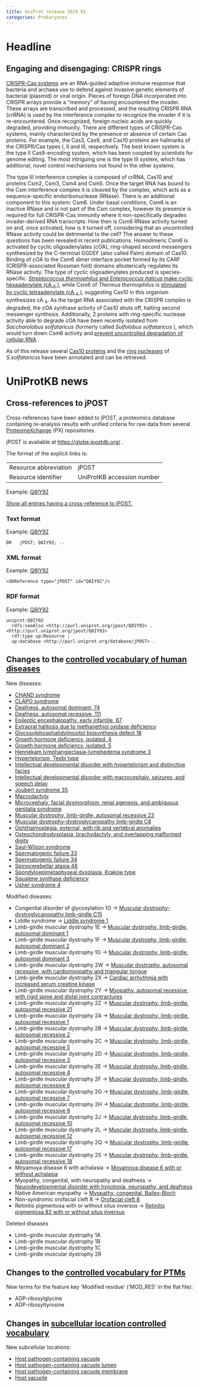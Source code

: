 ```yaml
---
title: UniProt release 2019_01
categories: Prokaryotes
---
```


# Headline

## Engaging and disengaging: CRISPR rings

[CRISPR-Cas systems](https://www.ncbi.nlm.nih.gov/pubmed/30193985) are an RNA-guided adaptive immune response that bacteria and archaea use to defend against invasive genetic elements of bacterial (plasmid) or viral origin. Pieces of foreign DNA incorporated into CRISPR arrays provide a "memory" of having encountered the invader. These arrays are transcribed and processed, and the resulting CRISPR RNA (crRNA) is used by the interference complex to recognize the invader if it is re-encountered. Once recognized, foreign nucleic acids are quickly degraded, providing immunity. There are different types of CRISPR-Cas systems, mainly characterized by the presence or absence of certain Cas proteins. For example, the Cas3, Cas9, and Cas10 proteins are hallmarks of the CRISPR/Cas types I, II and III, respectively. The best known system is the type II Cas9-encoding system, which has been coopted by scientists for genome editing. The most intriguing one is the type III system, which has additional, novel control mechanisms not found in the other systems.

The type III interference complex is composed of crRNA, Cas10 and proteins Csm2, Csm3, Csm4 and Csm5. Once the target RNA has bound to the Csm interference complex it is cleaved by the complex, which acts as a sequence-specific endoribonuclease (RNase). There is an additional component to this system: Csm6. Under basal conditions, Csm6 is an inactive RNase and is not part of the Csm complex, however its presence is required for full CRISPR-Cas immunity where it non-specifically degrades invader-derived RNA transcripts. How then is Csm6 RNase activity turned on and, once activated, how is it turned off, considering that an uncontrolled RNase activity could be detrimental to the cell? The answer to these questions has been revealed in recent publications. Homodimeric Csm6 is activated by cyclic oligoadenylates (cOA), ring-shaped second messengers synthesized by the C-terminal GGDEF (also called Palm) domain of Cas10. Binding of cOA to the Csm6 dimer interface pocket formed by its CARF (CRISPR-associated Rossman fold) domains allosterically regulates its RNase activity. The type of cyclic oligoadenylates produced is species-specific. [*Streptococcus thermophilus* and *Enterococcus italicus* make cyclic hexaadenylate (cA <sub>6</sub> )](https://www.ncbi.nlm.nih.gov/pubmed/28663439,28722012), while Csm6 of *Thermus thermophilus* is [stimulated by cyclic tetraadenylate (cA <sub>4</sub> )](https://www.ncbi.nlm.nih.gov/pubmed/28663439,28722012), suggesting Cas10 in this organism synthesizes cA <sub>4</sub>. As the target RNA associated with the CRISPR complex is degraded, the cOA synthase activity of Cas10 shuts off, halting second messenger synthesis. Additionally, 2 proteins with ring-specific nuclease activity able to degrade cOA have been recently isolated from *Saccharolobus solfataricus* (formerly called *Sulfolobus solfataricus* ), which would turn down Csm6 activity and [prevent uncontrolled degradation of cellular RNA](https://www.ncbi.nlm.nih.gov/pubmed/30232454) .

As of this release several [Cas10 proteins](http://www.uniprot.org/uniprot/?query=accession:E6LHV7+OR+accession:A0A0A7HFE1+OR+accession:Q53W19) and the [ring nucleases](http://www.uniprot.org/uniprot/?query=accession:Q7LYJ6+OR+accession:Q97YD2) of *S.solfataricus* have been annotated and can be retrieved.

# UniProtKB news

## Cross-references to jPOST

Cross-references have been added to jPOST, a proteomics database containing re-analysis results with unified criteria for raw data from several [ProteomeXchange](http://www.proteomexchange.org/) (PX) repositories.

jPOST is available at <https://globe.jpostdb.org/> .

The format of the explicit links is:

|                       |                            |
|:----------------------|:---------------------------|
| Resource abbreviation | jPOST                      |
| Resource identifier   | UniProtKB accession number |

Example: [Q8IY92](http://www.uniprot.org/uniprot/Q8IY92)

[Show all entries having a cross-reference to jPOST.](http://www.uniprot.org/uniprot/?query=database:jpost&sort=score)

### Text format

Example: [Q8IY92](http://www.uniprot.org/uniprot/Q8IY92.txt)

    DR   jPOST; Q8IY92; -.

### XML format

Example: [Q8IY92](http://www.uniprot.org/uniprot/Q8IY92.xml)

    <dbReference type="jPOST" id="Q8IY92"/>

### RDF format

Example: [Q8IY92](http://www.uniprot.org/uniprot/Q8IY92.ttl)

    uniprot:Q8IY92
      rdfs:seeAlso <http://purl.uniprot.org/jpost/Q8IY92> .
    <http://purl.uniprot.org/jpost/Q8IY92>
      rdf:type up:Resource ;
      up:database <http://purl.uniprot.org/database/jPOST> .

## Changes to the [controlled vocabulary of human diseases](https://ftp.uniprot.org/pub/databases/uniprot/current_release/knowledgebase/complete/docs/humdisease)

New diseases:

-   [CHAND syndrome](http://www.uniprot.org/diseases/DI-05366)
-   [CLAPO syndrome](http://www.uniprot.org/diseases/DI-05367)
-   [Deafness, autosomal dominant, 74](http://www.uniprot.org/diseases/DI-05344)
-   [Deafness, autosomal recessive, 111](http://www.uniprot.org/diseases/DI-05349)
-   [Epileptic encephalopathy, early infantile, 67](http://www.uniprot.org/diseases/DI-05345)
-   [Extraoral halitosis due to methanethiol oxidase deficiency](http://www.uniprot.org/diseases/DI-05353)
-   [Glycosylphosphatidylinositol biosynthesis defect 18](http://www.uniprot.org/diseases/DI-05347)
-   [Growth hormone deficiency, isolated, 4](http://www.uniprot.org/diseases/DI-05358)
-   [Growth hormone deficiency, isolated, 5](http://www.uniprot.org/diseases/DI-05359)
-   [Hennekam lymphangiectasia-lymphedema syndrome 3](http://www.uniprot.org/diseases/DI-05355)
-   [Hypertelorism, Teebi type](http://www.uniprot.org/diseases/DI-05364)
-   [Intellectual developmental disorder with hypertelorism and distinctive facies](http://www.uniprot.org/diseases/DI-05352)
-   [Intellectual developmental disorder with macrocephaly, seizures, and speech delay](http://www.uniprot.org/diseases/DI-05360)
-   [Joubert syndrome 35](http://www.uniprot.org/diseases/DI-05361)
-   [Macrodactyly](http://www.uniprot.org/diseases/DI-05365)
-   [Microcephaly, facial dysmorphism, renal agenesis, and ambiguous genitalia syndrome](http://www.uniprot.org/diseases/DI-05346)
-   [Muscular dystrophy, limb-girdle, autosomal recessive 23](http://www.uniprot.org/diseases/DI-05343)
-   [Muscular dystrophy-dystroglycanopathy limb-girdle C8](http://www.uniprot.org/diseases/DI-05342)
-   [Ophthalmoplegia, external, with rib and vertebral anomalies](http://www.uniprot.org/diseases/DI-05356)
-   [Osteochondrodysplasia, brachydactyly, and overlapping malformed digits](http://www.uniprot.org/diseases/DI-05363)
-   [Saul-Wilson syndrome](http://www.uniprot.org/diseases/DI-05354)
-   [Spermatogenic failure 33](http://www.uniprot.org/diseases/DI-05350)
-   [Spermatogenic failure 34](http://www.uniprot.org/diseases/DI-05351)
-   [Spinocerebellar ataxia 48](http://www.uniprot.org/diseases/DI-05368)
-   [Spondyloepimetaphyseal dysplasia, Krakow type](http://www.uniprot.org/diseases/DI-05362)
-   [Squalene synthase deficiency](http://www.uniprot.org/diseases/DI-05357)
-   [Usher syndrome 4](http://www.uniprot.org/diseases/DI-05348)

Modified diseases:

-   Congenital disorder of glycosylation 1O -&gt; [Muscular dystrophy-dystroglycanopathy limb-girdle C15](http://www.uniprot.org/diseases/DI-02496)
-   Liddle syndrome -&gt; [Liddle syndrome 1](http://www.uniprot.org/diseases/DI-01905)
-   Limb-girdle muscular dystrophy 1E -&gt; [Muscular dystrophy, limb-girdle, autosomal dominant 1](http://www.uniprot.org/diseases/DI-03434)
-   Limb-girdle muscular dystrophy 1F -&gt; [Muscular dystrophy, limb-girdle, autosomal dominant 2](http://www.uniprot.org/diseases/DI-04143)
-   Limb-girdle muscular dystrophy 1G -&gt; [Muscular dystrophy, limb-girdle, autosomal dominant 3](http://www.uniprot.org/diseases/DI-04211)
-   Limb-girdle muscular dystrophy 2W -&gt; [Muscular dystrophy, autosomal recessive, with cardiomyopathy and triangular tongue](http://www.uniprot.org/diseases/DI-04660)
-   Limb-girdle muscular dystrophy 2X -&gt; [Cardiac arrhythmia with increased serum creatine kinase](http://www.uniprot.org/diseases/DI-04650)
-   Limb-girdle muscular dystrophy 2Y -&gt; [Myopathy, autosomal recessive, with rigid spine and distal joint contractures](http://www.uniprot.org/diseases/DI-04804)
-   Limb-girdle muscular dystrophy 2Z -&gt; [Muscular dystrophy, limb-girdle, autosomal recessive 21](http://www.uniprot.org/diseases/DI-04915)
-   Limb-girdle muscular dystrophy 2A -&gt; [Muscular dystrophy, limb-girdle, autosomal recessive 1](http://www.uniprot.org/diseases/DI-00658)
-   Limb-girdle muscular dystrophy 2B -&gt; [Muscular dystrophy, limb-girdle, autosomal recessive 2](http://www.uniprot.org/diseases/DI-00659)
-   Limb-girdle muscular dystrophy 2C -&gt; [Muscular dystrophy, limb-girdle, autosomal recessive 5](http://www.uniprot.org/diseases/DI-00660)
-   Limb-girdle muscular dystrophy 2D -&gt; [Muscular dystrophy, limb-girdle, autosomal recessive 3](http://www.uniprot.org/diseases/DI-00661)
-   Limb-girdle muscular dystrophy 2E -&gt; [Muscular dystrophy, limb-girdle, autosomal recessive 4](http://www.uniprot.org/diseases/DI-00662)
-   Limb-girdle muscular dystrophy 2F -&gt; [Muscular dystrophy, limb-girdle, autosomal recessive 6](http://www.uniprot.org/diseases/DI-00663)
-   Limb-girdle muscular dystrophy 2G -&gt; [Muscular dystrophy, limb-girdle, autosomal recessive 7](http://www.uniprot.org/diseases/DI-00664)
-   Limb-girdle muscular dystrophy 2H -&gt; [Muscular dystrophy, limb-girdle, autosomal recessive 8](http://www.uniprot.org/diseases/DI-00665)
-   Limb-girdle muscular dystrophy 2J -&gt; [Muscular dystrophy, limb-girdle, autosomal recessive 10](http://www.uniprot.org/diseases/DI-00667)
-   Limb-girdle muscular dystrophy 2L -&gt; [Muscular dystrophy, limb-girdle, autosomal recessive 12](http://www.uniprot.org/diseases/DI-02703)
-   Limb-girdle muscular dystrophy 2Q -&gt; [Muscular dystrophy, limb-girdle, autosomal recessive 17](http://www.uniprot.org/diseases/DI-03000)
-   Limb-girdle muscular dystrophy 2S -&gt; [Muscular dystrophy, limb-girdle, autosomal recessive 18](http://www.uniprot.org/diseases/DI-03850)
-   Moyamoya disease 6 with achalasia -&gt; [Moyamoya disease 6 with or without achalasia](http://www.uniprot.org/diseases/DI-04074)
-   Myopathy, congenital, with neuropathy and deafness -&gt; [Neurodevelopmental disorder with hypotonia, neuropathy, and deafness](http://www.uniprot.org/diseases/DI-05015)
-   Native American myopathy -&gt; [Myopathy, congenital, Bailey-Bloch](http://www.uniprot.org/diseases/DI-03974)
-   Non-syndromic orofacial cleft 8 -&gt; [Orofacial cleft 8](http://www.uniprot.org/diseases/DI-00829)
-   Retinitis pigmentosa with or without situs inversus -&gt; [Retinitis pigmentosa 82 with or without situs inversus](http://www.uniprot.org/diseases/DI-03887)

Deleted diseases

-   Limb-girdle muscular dystrophy 1A
-   Limb-girdle muscular dystrophy 1B
-   Limb-girdle muscular dystrophy 1C
-   Limb-girdle muscular dystrophy 2R

## Changes to the [controlled vocabulary for PTMs](https://ftp.uniprot.org/pub/databases/uniprot/current_release/knowledgebase/complete/docs/ptmlist)

New terms for the feature key 'Modified residue' ('MOD\_RES' in the flat file):

-   ADP-ribosylglycine
-   ADP-ribosyltyrosine

## Changes in [subcellular location controlled vocabulary](https://ftp.uniprot.org/pub/databases/uniprot/current_release/knowledgebase/complete/docs/subcell)

New subcellular locations:

-   [Host pathogen-containing vacuole](http://www.uniprot.org/locations/SL-0507)
-   [Host pathogen-containing vacuole lumen](http://www.uniprot.org/locations/SL-0508)
-   [Host pathogen-containing vacuole membrane](http://www.uniprot.org/locations/SL-0509)
-   [Host vacuole](http://www.uniprot.org/locations/SL-0506)

